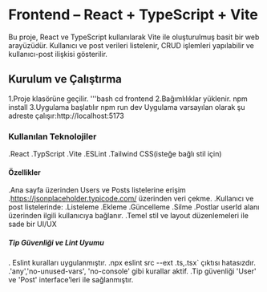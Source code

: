 # Frontend – React + TypeScript + Vite

Bu proje, React ve TypeScript kullanılarak Vite ile oluşturulmuş basit bir web arayüzüdür. Kullanıcı ve post verileri listelenir, CRUD işlemleri yapılabilir ve kullanıcı-post ilişkisi gösterilir.

## Kurulum ve Çalıştırma
1.Proje klasörüne geçilir.
'''bash
cd frontend
2.Bağımlılıklar yüklenir.
npm install
3.Uygulama başlatılır
npm run dev
Uygulama varsayılan olarak şu adreste çalışır:http://localhost:5173

### Kullanılan Teknolojiler
.React
.TypScript
.Vite
.ESLint
.Tailwind CSS(isteğe bağlı stil için)

#### Özellikler
.Ana sayfa üzerinden Users ve Posts listelerine erişim
.https://jsonplaceholder.typicode.com/ üzerinden veri çekme.
.Kullanıcı ve post listelerinde:
.Listeleme
.Ekleme
.Güncelleme
.Silme
.Postlar userId alanı üzerinden ilgili kullanıcıya bağlanır.
.Temel stil ve layout düzenlemeleri ile sade bir UI/UX

##### Tip Güvenliği ve Lint Uyumu
. Eslint kuralları uygulanmıştır.
.npx eslint src --ext .ts,.tsx` çıktısı hatasızdır.
.'any','no-unused-vars', 'no-console' gibi kurallar aktif.
.Tip güvenliği 'User' ve 'Post' interface’leri ile sağlanmıştır.




















